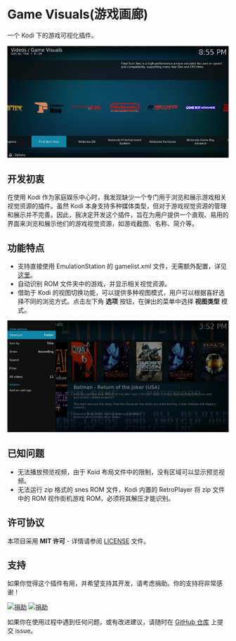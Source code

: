 # Game Visuals(游戏画廊)
一个 Kodi 下的游戏可视化插件。

![](../resources/screenshots/list.png)

## 开发初衷
在使用 Kodi 作为家庭娱乐中心时，我发现缺少一个专门用于浏览和展示游戏相关视觉资源的插件。虽然 Kodi 本身支持多种媒体类型，但对于游戏视觉资源的管理和展示并不完善。因此，我决定开发这个插件，旨在为用户提供一个直观、易用的界面来浏览和展示他们的游戏视觉资源，如游戏截图、名称、简介等。

## 功能特点
- 支持直接使用 EmulationStation 的 gamelist.xml 文件，无需额外配置，详见 [这里](wiki/zh/gamelist-usage.md)。
- 自动识别 ROM 文件夹中的游戏，并显示相关视觉资源。
- 借助于 Kodi 的视图切换功能，可以提供多种视图模式，用户可以根据喜好选择不同的浏览方式。点击左下角 **选项** 按钮，在弹出的菜单中选择 **视图类型** 模式。

![](../resources/screenshots/view_modes.png)

## 已知问题
- 无法播放预览视频，由于 Koid 布局文件中的限制，没有区域可以显示预览视频。
- 无法运行 zip 格式的 snes ROM 文件，Kodi 内置的 RetroPlayer 将 zip 文件中的 ROM 视作街机游戏 ROM，必须将其解压才能识别。

## 许可协议

本项目采用 **MIT 许可** - 详情请参阅 [LICENSE](LICENSE) 文件。

## 支持

如果你觉得这个插件有用，并希望支持其开发，请考虑捐助。你的支持将非常感谢！

[![捐助](https://img.shields.io/badge/Donate-PayPal-green.svg)](https://www.paypal.me/yunnysunny)
[![捐助](https://img.shields.io/badge/Donate-Alipay-green.svg)](https://whyun.com/alipay.png)

如果你在使用过程中遇到任何问题，或有改进建议，请随时在 [GitHub 仓库](https://github.com/yunnysunny/game-visuals) 上提交 issue。


